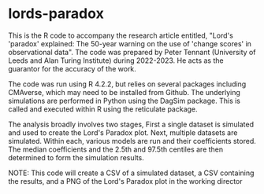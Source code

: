 # lords-paradox
This is the R code to accompany the research article entitled, "Lord's 'paradox' explained: The 50-year warning on the use of 'change scores' in observational data". The code was prepared by Peter Tennant (University of Leeds and Alan Turing Institute) during 2022-2023. He acts as the guarantor for the accuracy of the work.

The code was run using R 4.2.2, but relies on several packages including CMAverse, which may need to be installed from Github. The underlying simulations are performed in Python using the DagSim package. This is called and executed within R using the reticulate package.  

The analysis broadly involves two stages, 
First a single dataset is simulated and used to create the Lord's Paradox plot.
Next, multiple datasets are simulated. Within each, various models are run and their coefficients stored.
The median coefficients and the 2.5th and 97.5th centiles are then determined to form the simulation results. 

NOTE: This code will create a CSV of a simulated dataset, a CSV containing the results, and a PNG of the Lord's Paradox plot in the working director

